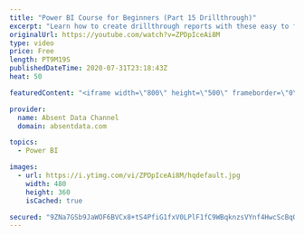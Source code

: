```yaml
---
title: "Power BI Course for Beginners (Part 15 Drillthrough)"
excerpt: "Learn how to create drillthrough reports with these easy to follow steps."
originalUrl: https://youtube.com/watch?v=ZPDpIceAi8M
type: video
price: Free
length: PT9M19S
publishedDateTime: 2020-07-31T23:18:43Z
heat: 50

featuredContent: "<iframe width=\"800\" height=\"500\" frameborder=\"0\" src=\"https://www.youtube.com/embed/ZPDpIceAi8M\" allow=\"accelerometer; autoplay; encrypted-media; gyroscope; picture-in-picture\" allowfullscreen></iframe>"

provider:
  name: Absent Data Channel
  domain: absentdata.com

topics:
  - Power BI

images:
  - url: https://i.ytimg.com/vi/ZPDpIceAi8M/hqdefault.jpg
    width: 480
    height: 360
    isCached: true

secured: "9ZNa7GSb9JaWOF6BVCx8+tS4PfiG1fxV0LPlF1fC9WBqknzsVYnf4HwcScBqQvZsfQQm60a/J/SA2Hl9T4fd0UHLVnwAiva8XEuU0O7NZsTqWWVeq/1ShrQTCeGbJvwBcDxHjp6Q6HJQV7H0Ipq9MIkKtaw0wbfreu6kCcH9UWknwdhWu3ohLgmZtLO3s2VF4bht5GJ9+Pfj0q8RUys86IjW8OZbVONnPijrq6xjZCrKnRVm1unK77YyuCBlEkK2r7jvVpQ49Su7eWJ22Emm3b8YLM5GIlqvMP9sF8iaVYUXufZlyLsfLLOUAoy0eH8V2ahBCNTRd7MSnwdnlAGOaOrykrIWOqsG7FPXyJ3HKyWVDcdzW2itBoNowE2dnqOj8mmpTs9oW8UWFPldBNNdjBzJZmLp//cZGuqP8ApQeLY=;cevunymGPKKksXYGagNYgA=="
---
```


